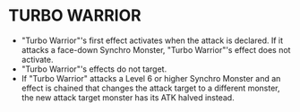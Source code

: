 # TURBO WARRIOR

*   "Turbo Warrior"'s first effect activates when the attack is declared. If it attacks a face-down Synchro Monster, "Turbo Warrior"'s effect does not activate.
*   "Turbo Warrior"'s effects do not target.
*   If "Turbo Warrior" attacks a Level 6 or higher Synchro Monster and an effect is chained that changes the attack target to a different monster, the new attack target monster has its ATK halved instead.
